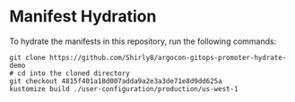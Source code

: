 # Manifest Hydration

To hydrate the manifests in this repository, run the following commands:

```shell
git clone https://github.com/Shirly8/argocon-gitops-promoter-hydrate-demo
# cd into the cloned directory
git checkout 4815f401a18d007adda9a2e3a3de71e8d9dd625a
kustomize build ./user-configuration/production/us-west-1
```
